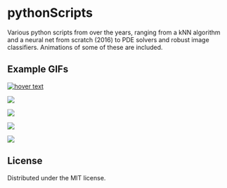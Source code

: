 # pythonScripts
Various python scripts from over the years, ranging from a kNN algorithm and a neural net from scratch (2016) to PDE solvers and robust image classifiers. Animations of some of these are included.

## Example GIFs
<p align=left>
  
[<img src="https://user-images.githubusercontent.com/35423779/232052017-d641b9f3-ca33-419f-8c1f-51436179b4b0.gif" title="hover text"/>](https://github.com/JPNotleks/pythonScripts/blob/master/PDEs%20and%20SDEs/Wave%20equation%20explicit%202D.ipynb)
  
[<img src="https://user-images.githubusercontent.com/35423779/232046335-c740bde0-1e6d-4d87-af97-df29b879654c.gif"/>](https://github.com/JPNotleks/pythonScripts/blob/master/Plotting%20and%20fractal%20generation/Percolation%20fractal%20generator.ipynb)

[<img src="https://user-images.githubusercontent.com/35423779/232048497-449c9d0b-819e-4fe7-8ef5-ecce70e9bd78.gif"/>](https://github.com/JPNotleks/pythonScripts/blob/master/PDEs%20and%20SDEs/Brownian%20motion%20zoom.ipynb)

[<img src="https://user-images.githubusercontent.com/35423779/232052730-fac5c7a0-72b4-4748-8f6b-747059cad00b.gif"/>](https://github.com/JPNotleks/pythonScripts/blob/master/Plotting%20and%20fractal%20generation/Hamiltonian%20ODE%20flow.ipynb)

[<img src="https://user-images.githubusercontent.com/35423779/232050991-baea149a-46e5-42c0-9d10-1ed8160ca625.gif"/>](https://github.com/JPNotleks/pythonScripts/blob/master/Plotting%20and%20fractal%20generation/Hamiltonian%20ODE%20flow.ipynb)
  
</p>

  
## License

Distributed under the MIT license.

